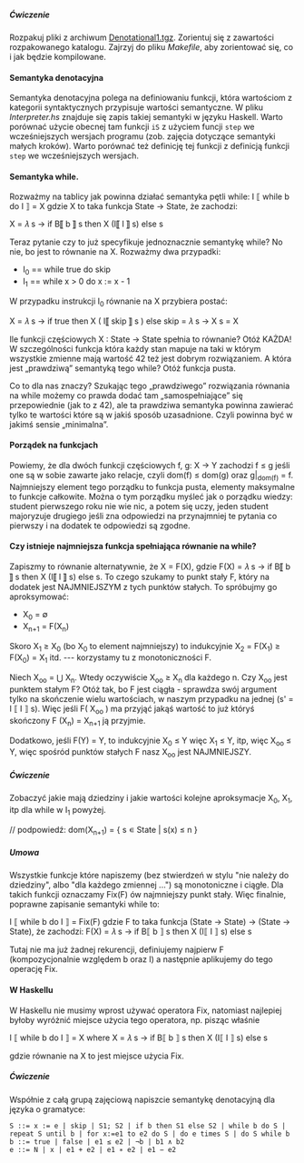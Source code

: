 ##### Ćwiczenie

Rozpakuj pliki z archiwum [Denotational1.tgz](https://moodle.mimuw.edu.pl/mod/resource/view.php?id=162347). Zorientuj się z zawartości rozpakowanego katalogu. Zajrzyj do pliku *Makefile*, aby zorientować się, co i jak będzie kompilowane.

#### Semantyka denotacyjna

Semantyka denotacyjna polega na definiowaniu funkcji, która wartościom z kategorii syntaktycznych przypisuje wartości semantyczne. W pliku *Interpreter.hs* znajduje się zapis takiej semantyki w języku Haskell. Warto porównać użycie obecnej tam funkcji `iS` z użyciem funcji `step` we wcześniejszych wersjach programu (zob. zajęcia dotyczące semantyki małych kroków). Warto porównać też definicję tej funkcji z definicją funkcji `step` we wcześniejszych wersjach.

#### Semantyka while.

Rozważmy na tablicy jak powinna działać semantyka pętli while:
I ⟦ while b do I ⟧ = X
gdzie X to taka funkcja State → State, że zachodzi:

X = 𝜆  s → if B⟦ b ⟧ s then X (I⟦ I ⟧ s) else s

Teraz pytanie czy to już specyfikuje jednoznacznie semantykę while? No nie, bo jest to równanie na X. Rozważmy dwa przypadki:

* I<sub>0</sub> == while true do skip
* I<sub>1</sub> == while x > 0 do x := x - 1

W przypadku instrukcji I<sub>0</sub> równanie na X przybiera postać:

X = 𝜆  s → if true then X ( I⟦ skip ⟧ s ) else skip = 𝜆 s → X s = X

Ile funkcji częściowych X : State → State spełnia to równanie? Otóż KAŻDA! W szczególności funkcja która każdy stan mapuje na taki w którym wszystkie zmienne mają wartość 42 też jest dobrym rozwiązaniem. A która jest „prawdziwą” semantyką tego while? Otóż funkcja pusta.

Co to dla nas znaczy? Szukając tego „prawdziwego” rozwiązania równania na while możemy co prawda dodać tam „samospełniające” się przepowiednie (jak to z 42), ale ta prawdziwa semantyka powinna zawierać tylko te wartości które są w jakiś sposób uzasadnione. Czyli powinna być w jakimś sensie „minimalna”.

#### Porządek na funkcjach
Powiemy, że dla dwóch funkcji częściowych f, g: X → Y zachodzi f ≤ g jeśli one są w sobie zawarte jako relacje, czyli dom(f) ≤ dom(g) oraz g|<sub>dom(f)</sub> = f. Najmniejszy element tego porządku to funkcja pusta, elementy maksymalne to funkcje całkowite. Można o tym porządku myśleć jak o porządku wiedzy: student pierwszego roku nie wie nic, a potem się uczy, jeden student majoryzuje drugiego jeśli zna odpowiedzi na przynajmniej te pytania co pierwszy i na dodatek te odpowiedzi są zgodne.

#### Czy istnieje najmniejsza funkcja spełniająca równanie na while?

Zapiszmy to równanie alternatywnie, że X = F(X), gdzie F(X) = 𝜆 s → if B⟦ b ⟧ s then X (I⟦ I ⟧ s) else s. To czego szukamy to punkt stały F, który na dodatek jest NAJMNIEJSZYM z tych punktów stałych. To spróbujmy go aproksymować:

* X<sub>0</sub> = ∅
* X<sub>n+1</sub> = F(X<sub>n</sub>)

Skoro X<sub>1</sub> ≥ X<sub>0</sub> (bo X<sub>0</sub> to element najmniejszy) to indukcyjnie X<sub>2</sub> = F(X<sub>1</sub>) ≥ F(X<sub>0</sub>) = X<sub>1</sub> itd. --- korzystamy tu z monotoniczności F.

Niech X<sub>oo</sub> = ⋃ X<sub>n</sub>. Wtedy oczywiście X<sub>oo</sub> ≥ X<sub>n</sub> dla każdego n. Czy X<sub>oo</sub>  jest punktem stałym F? Otóż tak, bo F jest ciągła - sprawdza swój argument tylko na skończenie wielu wartościach, w naszym przypadku na jednej (s' = I ⟦ I ⟧ s). Więc jeśli F( X<sub>oo</sub>  ) ma przyjąć jakąś wartość to już któryś skończony F (X<sub>n</sub>) = X<sub>n+1</sub> ją przyjmie.

Dodatkowo, jeśli F(Y) = Y, to indukcyjnie X<sub>0</sub> ≤ Y więc X<sub>1</sub>  ≤ Y, itp, więc X<sub>oo</sub>  ≤ Y, więc spośród punktów stałych F nasz X<sub>oo</sub>  jest NAJMNIEJSZY.

##### Ćwiczenie
Zobaczyć jakie mają dziedziny i jakie wartości kolejne aproksymacje X<sub>0</sub>, X<sub>1</sub>, itp dla while w I<sub>1</sub>  powyżej.

// podpowiedź: dom(X<sub>n+1</sub>) = { s ∊ State | s(x) ≤ n }

##### Umowa
Wszystkie funkcje które napiszemy (bez stwierdzeń w stylu "nie należy do dziedziny", albo "dla każdego zmiennej ...") są monotoniczne i ciągłe. Dla takich funkcji oznaczamy Fix(F) ów najmniejszy punkt stały. Więc finalnie, poprawne zapisanie semantyki while to:

I ⟦ while b do I ⟧ = Fix(F)
gdzie F to taka funkcja (State → State) → (State → State), że zachodzi:
F(X) = 𝜆 s → if B⟦ b ⟧ s then X (I⟦ I ⟧ s) else s

Tutaj nie ma już żadnej rekurencji, definiujemy najpierw F (kompozycjonalnie względem b oraz I) a następnie aplikujemy do tego operację Fix.

#### W Haskellu

W Haskellu nie musimy wprost używać operatora Fix, natomiast najlepiej byłoby wyróżnić miejsce użycia tego operatora, np. pisząc właśnie

I ⟦ while b do I ⟧ = X where
X = 𝜆 s → if B⟦ b ⟧ s then X (I⟦ I ⟧ s) else s

gdzie równanie na X to jest miejsce użycia Fix.

##### Ćwiczenie

Współnie z całą grupą zajęciową napiszcie semantykę denotacyjną dla języka o gramatyce:
```
S ::= x := e | skip | S1; S2 | if b then S1 else S2 | while b do S | repeat S until b | for x:=e1 to e2 do S | do e times S | do S while b
b ::= true | false | e1 ≤ e2 | ¬b | b1 ∧ b2
e ::= N | x | e1 + e2 | e1 ∗ e2 | e1 − e2
```
